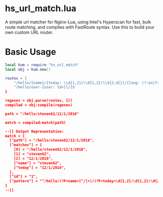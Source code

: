 hs_url_match.lua
================

A simple url matcher for Nginx-Lua, using Intel's Hyperscan for fast, bulk
route matching, and complies with FastRoute syntax. Use this to build your
own custom URL router.

Basic Usage
===========

``` lua
local hum = require "hs_url_match"
local obj = hum.new()

routes = {
    "/hello/{name}/{today: \\d{1,2}/\\d{1,2}/\\d{2,4}}[/{lang: (?:en|fr|zh)]",
    "/hello/user-{user: \d+}[/]$'
}

regexes = obj.parse(routes, {})
compiled = obj:compile(regexes)

path = "/hello/steven62/12/1/2016"

match = compiled:match(path)

--[[ Output Representation:
match = {
  ["path"] = "/hello/steven62/12/1/2016",
  ["matches"] = { 
    [0] = "/hello/steven62/12/1/2016",
    [1] = "steven62",
    [2] = "12/1/2016",
    ["name"] = "steven62",
    ["today"] = "12/1/2016",
  },
  ["id"] = "1",
  ["pattern"] = "^/hello/(?P<name>[^/]+)/(?P<today>\d{1,2}/\d{1,2}/\d{2,4})(?:/\{lang: \(\?:en\|fr\|zh\))?",
}
--]]
```
